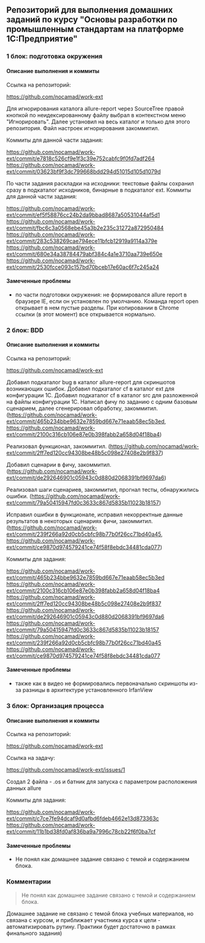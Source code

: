 ﻿## Репозиторий для выполнения домашних заданий по курсу "Основы разработки по промышленным стандартам на платформе 1С:Предприятие"

### 1 блок: подготовка окружения

#### Описание выполнения и коммиты

Ссылка на репозиторий:

https://github.com/nocamad/work-ext

Для игнорирования каталога allure-report через SourceTree правой кнопкой по неидексированному файлу выбрал в контекстном 
меню "Игнорировать". Далее установил на весь каталог и только для этого репозитория. Файл настроек игнорирования закоммитил.

Коммиты для данной части задания:

https://github.com/nocamad/work-ext/commit/e7818c526cf9e1f3c39e752cabfc9f0fd7adf264
https://github.com/nocamad/work-ext/commit/03623bf9f3dc799668bdd294d51015d105d1079d

По части задания раскладки на исходники: текстовые файлы сохранил сразу в подкаталог исходников, бинарные в подкаталог ext.
Коммиты для данной части задания:

https://github.com/nocamad/work-ext/commit/ef5f58876cc24b2da9bbad8687a50531044af5d1
https://github.com/nocamad/work-ext/commit/fbc6c3a0568ebe45a3b2e235c31272a872950484
https://github.com/nocamad/work-ext/commit/283c538269cae794ece11bfcb12919a9114a379e
https://github.com/nocamad/work-ext/commit/680e34a38784479abf384c4a1e3710aa739e650e
https://github.com/nocamad/work-ext/commit/2530fcce093c157bd70bceb17e60ac6f7c245a24

#### Замеченные проблемы

* по части подготовки окружения: не формировался allure report в браузере IE, если он установлен по умолчанию. Команда report 
open открывает в нем пустые разделы. При копировании в Chrome ссылки (в этот момент) все открывается нормально.

### 2 блок: BDD

#### Описание выполнения и коммиты

Ссылка на репозиторий:

https://github.com/nocamad/work-ext

Добавил подкаталог bug в каталог allure-report для скриншотов возникающих ошибок. 
Добавил подкаталог cf в каталог ext для конфигурации 1С.
Добавил подкаталог cf в каталог src для разложенной на файлы конфигурации 1С.
Написал фичу по заданию с одним базовым сценарием, далее сгенерировал обработку, закоммитил. (https://github.com/nocamad/work-ext/commit/465b234bbe9632e7859bd667e71eaab58ec5b3ed, https://github.com/nocamad/work-ext/commit/2100c316cb106e87e0b398fabb2a658d04f18ba4)

Реализовал функционал, закоммитил. (https://github.com/nocamad/work-ext/commit/2ff7ed120cc94308be48b5c098e27408e2b9f837)

Добавил сценарии в фичу, закоммитил. (https://github.com/nocamad/work-ext/commit/de292646901c05943c0d880d2068391bf9697da6)

Реализовал шаги сценариев, закоммитил, прогнал тесты, обнаружились ошибки. (https://github.com/nocamad/work-ext/commit/79a50415947fd0c3633c867d5835b11023b18157)

Исправил ошибки в функционале, исправил некорректные данные результатов в некоторых сценариях фичи, закоммитил. (https://github.com/nocamad/work-ext/commit/239f266a92d0cb5cbfc98b77b0f26cc71bd40a45, https://github.com/nocamad/work-ext/commit/ce9870d974579241ce74f58f8ebdc34481cda077)

Коммиты для задания:

https://github.com/nocamad/work-ext/commit/465b234bbe9632e7859bd667e71eaab58ec5b3ed
https://github.com/nocamad/work-ext/commit/2100c316cb106e87e0b398fabb2a658d04f18ba4
https://github.com/nocamad/work-ext/commit/2ff7ed120cc94308be48b5c098e27408e2b9f837
https://github.com/nocamad/work-ext/commit/de292646901c05943c0d880d2068391bf9697da6
https://github.com/nocamad/work-ext/commit/79a50415947fd0c3633c867d5835b11023b18157
https://github.com/nocamad/work-ext/commit/239f266a92d0cb5cbfc98b77b0f26cc71bd40a45
https://github.com/nocamad/work-ext/commit/ce9870d974579241ce74f58f8ebdc34481cda077

#### Замеченные проблемы

* также как в видео не формировались первоначально скриншоты из-за разницы в архитектуре установленного IrfanView

### 3 блок: Организация процесса

#### Описание выполнения и коммиты

Ссылка на репозиторий:

https://github.com/nocamad/work-ext

Ссылка на задачу:

https://github.com/nocamad/work-ext/issues/1


Создал 2 файла - .os и батник для запуска с параметром расположения данных allure

Коммиты для задания:

https://github.com/nocamad/work-ext/commit/c7ce7fe94dcaf9d0afbd6fdeb4662e13d873363c
https://github.com/nocamad/work-ext/commit/11b1bd38fd0af836ba9a7996c78cb22f6f0ba7cf

#### Замеченные проблемы

* Не понял как домашнее задание связано с темой и содержанием блока.


### Комментарии

> Не понял как домашнее задание связано с темой и содержанием блока.

Домашнее задание не связано с темой блока учебных материалов, но связана с курсом, и приближает участника курса к цели - автоматизировать рутину. Практики будет достаточно в рамках финального задания)

